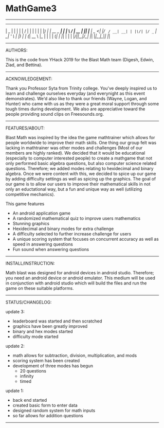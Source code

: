 # MathGame3


------------------------------------------------------------------
  ____  _           _     __  __       _   _ 
 |  _ \| |         | |   |  \/  |     | | | | 
 | |_) | | __ _ ___| |_  | \  / | __ _| |_| |__ 
 |  _ <| |/ _` / __| __| | |\/| |/ _` | __| '_ \ 
 | |_) | | (_| \__ \ |_  | |  | | (_| | |_| | | |
 |____/|_|\__,_|___/\__| |_|  |_|\__,_|\__|_| |_|
                                                 
------------------------------------------------------------------


AUTHORS:

This is the code from YHack 2019 for the Blast Math team (Digesh, Edwin, Ziad, and Bettina). 

------------------------------------------------------------------

ACKNOWLEDGEMENT:

Thank you Professor Syta from Trinity college. You've deeply inspired us to learn and challenge ourselves everyday (and everynight as this event demonstrates). We'd also like to thank our friends (Wayne, Logan, and Hunter) who came with us as they were a great moral support through some tough times during development. We also are appreciative toward the people providing sound clips on Freesounds.org. 

------------------------------------------------------------------

FEATURES/ABOUT:

Blast Math was inspired by the idea the game mathtrainer which allows for people worldwide to improve their math skills. One thing our group felt was lacking in mathtrainer was other modes and challenges (Most of our members are highly ranked). We decided that it would be educational (especially to computer interested people) to create a mathgame that not only performed basic algebra questions, but also computer science related questions. Therefore; we added modes relating to hexidecimal and binary algebra. Once we were content with this, we decided to spice up our game by adding difficulty settings as well as spicing up the graphics. The goal of our game is to allow our users to improve their mathematical skills in not only an eductational way, but a fun and unique way as well (utilizing competitive mechanics).   

This game features
- An android application game 
- A randomized mathematical quiz to improve users mathematics
- Stunning graphics
- Hexidecimal and binary modes for extra challenge
- A difficulty selected to further increase challenge for users
- A unique scoring system that focuses on concurrent accuracy as well as speed in answering questions
- Fun sound when answering questions

------------------------------------------------------------------

INSTALL/INSTRUCTION:

Math blast was designed for android devices in android studio. Therefore; you need an android device or android emulator.
This medium will be used in conjunction with android studio which will build the files and run the game on these suitable platforms. 



------------------------------------------------------------------

STATUS/CHANGELOG:



update 3:
- leaderboard was started and then scratched
- graphics have been greatly improved
- binary and hex modes started
- difficulty mode started

update 2:
- math allows for subtraction, division, multiplication, and mods
- scoring system has been created
- development of three modes has begun
	- 20 questions
	- infinity
	- timed


update 1:
- back end started
- created basic form to enter data
- designed random system for math inputs
- so far allows for addition questions 

------------------------------------------------------------------

